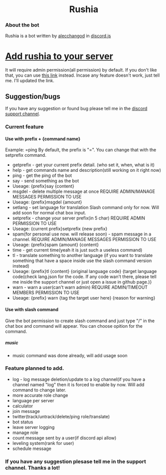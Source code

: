 <h1 style="text-align: center;">
<br> Rushia </br>
</h1>

### About the bot
Rushia is a bot written by [alecchangod](https://github.com/alecchangod) in [discord.js](https://discord.js.org/#/)

# [Add rushia to your server](https://discord.com/api/oauth2/authorize?client_id=953567399687364659&permissions=8&scope=bot%20applications.commands)
It will require admin permission(all permission) by default. If you don't like that, you can use [this link](https://discord.com/api/oauth2/authorize?client_id=953567399687364659&permissions=2068063845568&scope=bot%20applications.commands) instead. Incase any feature doesn't work, just tell me. I'll updated the link.

## Suggestion/bugs
If you have any suggestion or found bug please tell me in the [discord support channel](https://discord.gg/utRrnKWdbG).

### Current feature 

#### Use with prefix + {command name}
Example: =ping
By default, the prefix is "=". You can change that with the setprefix command.

- getprefix - get your current prefix detail. (who set it, when, what is it)
- help - get commands name and description(still working on it right now)
- ping - get the ping of the bot
- say - send something as the bot
- Useage: {prefix}say {content}
- msgdel - delete multiple message at once
REQUIRE ADMIN/MANAGE MESSAGES PERMISSION TO USE
- Useage: {prefix}msgdel {amount}
- setlang - set language for translation
Slash command only for now. Will add soon for normal chat box input.
- setprefix - change your server prefix(in 5 char)
REQUIRE ADMIN PERMISSION TO USE
- Useage: {current prefix}setprefix {new prefix}
- spam(for personal use now. will release soon) - spam message in a channel.
REQUIRE ADMIN/MANAGE MESSAGES PERMISSION TO USE
- Useage: {prefix}spam {amount} {content}
- time - get current time(yeah it is just such a useless command)
- tl - translate something to another language
(if you want to translate something that have a space inside use the slash command version instead)
- Useage: {prefix}tl {content} {original language code} {target language code(check lang.json for the code. If any code wan't there, please tell me inside the support channel or just open a issue in github page.)}
- warn - warn a user(can't warn admin)
REQUIRE ADMIN/TIMEOUT MEMBERS PERMISSION TO USE
- Useage: {prefix} warn {tag the target user here} {reason for warning}

#### Use with slash command
Give the bot permission to create slash command and just type "/" in the chat box and command will appear.
You can choose opition for the command.

##### music
- music command was done already, will add usage soon

### Feature planned to add.
- log - log message deletion/update to a log channel(if you have a channel named "log" then it is forced to enable by now. Will add command to change later. 
- more accurate role change 
- language per server 
- calculator 
- join message 
- twitter(track/untrack/delete/ping role/translate) 
- bot status 
- leave server logging 
- manage role 
- count message sent by a user(if discord api allow) 
- leveling system(rank for user) 
- schedule message 

### If you have any suggestion plesase tell me in the support channel. Thanks a lot!
